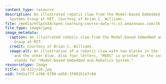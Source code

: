 ```yaml
---
content_type: resource
description: An illustrated robotic claw from the Model-based Embedded and Robotic
  Systems Group at MIT. Courtesy of Brian C. Williams.
file: /media/https%3A/open-learning-course-data-rc.s3.amazonaws.com/16-412j-cognitive-robotics-spring-2016/54d1a777a7666799ad583f802b147c0d_16-412js16.jpg
file_type: image/jpeg
image_metadata:
  caption: An illustrated robotic claw from the Model-based Embedded and Robotic Systems
    Group at MIT.
  credit: Courtesy of Brian C. Williams.
  image-alt: An illustration of a robotic claw with two blocks in the front, one red
    and the other blue. Also four letters, "MERS" is printed in the corner, which
    stands for "Model-based Embedded and Robotics System."
resourcetype: Image
title: 16-412js16.jpg
uid: 54d1a777-a766-6799-ad58-3f802b147c0d
---
```

